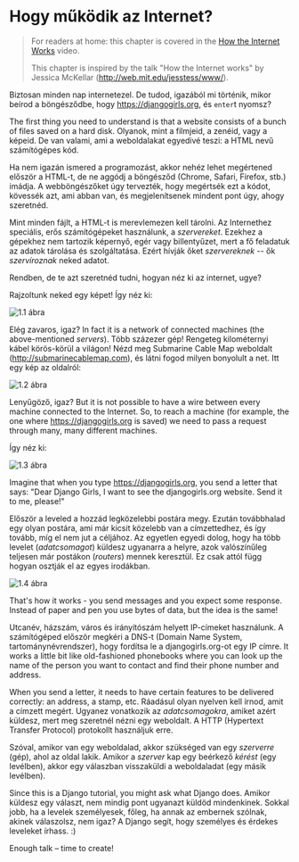 # Hogy működik az Internet?

> For readers at home: this chapter is covered in the [How the Internet Works](https://www.youtube.com/watch?v=oM9yAA09wdc) video.
> 
> This chapter is inspired by the talk "How the Internet works" by Jessica McKellar (http://web.mit.edu/jesstess/www/).

Biztosan minden nap internetezel. De tudod, igazából mi történik, mikor beírod a böngésződbe, hogy https://djangogirls.org, és `enter`t nyomsz?

The first thing you need to understand is that a website consists of a bunch of files saved on a hard disk. Olyanok, mint a filmjeid, a zenéid, vagy a képeid. De van valami, ami a weboldalakat egyedivé teszi: a HTML nevű számítógépes kód.

Ha nem igazán ismered a programozást, akkor nehéz lehet megértened először a HTML-t, de ne aggódj a böngésződ (Chrome, Safari, Firefox, stb.) imádja. A webböngészőket úgy tervezték, hogy megértsék ezt a kódot, kövessék azt, ami abban van, és megjelenítsenek mindent pont úgy, ahogy szeretnéd.

Mint minden fájlt, a HTML-t is merevlemezen kell tárolni. Az Internethez speciális, erős számítógépeket használunk, a *szervereket*. Ezekhez a gépekhez nem tartozik képernyő, egér vagy billentyűzet, mert a fő feladatuk az adatok tárolása és szolgáltatása. Ezért hívják őket *szervereknek* -- ők *szervíroznak* neked adatot.

Rendben, de te azt szeretnéd tudni, hogyan néz ki az internet, ugye?

Rajzoltunk neked egy képet! Így néz ki:

![1.1 ábra](images/internet_1.png)

Elég zavaros, igaz? In fact it is a network of connected machines (the above-mentioned *servers*). Több százezer gép! Rengeteg kilométernyi kábel körös-körül a világon! Nézd meg Submarine Cable Map weboldalt (http://submarinecablemap.com), és látni fogod milyen bonyolult a net. Itt egy kép az oldalról:

![1.2 ábra](images/internet_3.png)

Lenyűgöző, igaz? But it is not possible to have a wire between every machine connected to the Internet. So, to reach a machine (for example, the one where https://djangogirls.org is saved) we need to pass a request through many, many different machines.

Így néz ki:

![1.3 ábra](images/internet_2.png)

Imagine that when you type https://djangogirls.org, you send a letter that says: "Dear Django Girls, I want to see the djangogirls.org website. Send it to me, please!"

Először a leveled a hozzád legközelebbi postára megy. Ezután továbbhalad egy olyan postára, ami már kicsit közelebb van a címzettedhez, és így tovább, míg el nem jut a céljához. Az egyetlen egyedi dolog, hogy ha több levelet (*adatcsomagot*) küldesz ugyanarra a helyre, azok valószínűleg teljesen már postákon (*routers*) mennek keresztül. Ez csak attól függ hogyan osztják el az egyes irodákban.

![1.4 ábra](images/internet_4.png)

That's how it works - you send messages and you expect some response. Instead of paper and pen you use bytes of data, but the idea is the same!

Utcanév, házszám, város és irányítószám helyett IP-címeket használunk. A számítógéped először megkéri a DNS-t (Domain Name System, tartománynévrendszer), hogy fordítsa le a djangogirls.org-ot egy IP címre. It works a little bit like old-fashioned phonebooks where you can look up the name of the person you want to contact and find their phone number and address.

When you send a letter, it needs to have certain features to be delivered correctly: an address, a stamp, etc. Ráadásul olyan nyelven kell írnod, amit a címzett megért. Ugyanez vonatkozik az *adatcsomagokra*, amiket azért küldesz, mert meg szeretnél nézni egy weboldalt. A HTTP (Hypertext Transfer Protocol) protokollt használjuk erre.

Szóval, amikor van egy weboldalad, akkor szükséged van egy *szerverre* (gép), ahol az oldal lakik. Amikor a *szerver* kap egy beérkező *kérést* (egy levélben), akkor egy válaszban visszaküldi a weboldaladat (egy másik levélben).

Since this is a Django tutorial, you might ask what Django does. Amikor küldesz egy választ, nem mindig pont ugyanazt küldöd mindenkinek. Sokkal jobb, ha a levelek személyesek, főleg, ha annak az embernek szólnak, akinek válaszolsz, nem igaz? A Django segít, hogy személyes és érdekes leveleket írhass. :)

Enough talk – time to create!
